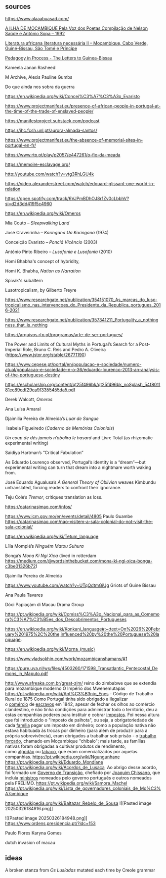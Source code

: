 
## sources

https://www.alaaabuasad.com/

[A ILHA DE MOÇAMBIQUE Pela Voz dos Poetas Compilação de Nelson Saúde e António Sopa – 1992](https://livrariaultramarina.pt/shop/a-ilha-de-mocambique-pela-voz-dos-poetas-compilacao-de-nelson-saude-e-antonio-sopa-1992-2/)

[Literatura africana literatura necessária II – Moçambique, Cabo Verde, Guiné-Bissau, São Tomé e Príncipe](https://leituria.com/pt/os-livros/estudos-literarios/literatura-africana-literatura-necessaria-ii-mocambique-cabo-verde-guine-bissau-sao-tome-e-principe)

[Pedagogy in Process - The Letters to Guinea-Bissau](https://www.bloomsbury.com/uk/pedagogy-in-process-9781350190290/)

Kameela Janan Rasheed

M Archive, Alexis Pauline Gumbs

Do que ainda nos sobra da guerra

https://en.wikipedia.org/wiki/Concei%C3%A7%C3%A3o_Evaristo

https://www.projectmanifest.eu/presence-of-african-people-in-portugal-at-the-time-of-the-trade-of-enslaved-people/

https://manifestproject.substack.com/podcast

https://ihc.fcsh.unl.pt/aurora-almada-santos/

https://www.projectmanifest.eu/the-absence-of-memorial-sites-in-portugal-en-fr/

https://www.rtp.pt/play/p2057/e447261/o-fio-da-meada

https://memoire-esclavage.org/

http://youtube.com/watch?v=vtg3RhLGU4k

https://video.alexanderstreet.com/watch/edouard-glissant-one-world-in-relation

https://open.spotify.com/track/6VJPmBDhOJ8r1Zv0cLbbhV?si=d2d3dd419f5c4960

https://en.wikipedia.org/wiki/Omeros

Mia Couto – _Sleepwalking Land_

José Craveirinha – _Karingana Ua Karingana_ (1974)

Conceição Evaristo – _Ponciá Vicêncio_ (2003)

António Pinto Ribeiro – _Lusofonia e Lusofonia_ (2010)

Homi Bhabha's concept of hybridity, 

Homi K. Bhabha, _Nation as Narration_

Spivak's subaltern

Lusotropicalism, by Gilberto Freyre

https://www.researchgate.net/publication/354151070_As_marcas_do_luso-tropicalismo_nas_intervencoes_do_Presidente_da_Republica_portugues_2016-2021

https://www.researchgate.net/publication/357341211_Portugality_a_nothingness_that_is_nothing

https://arquivos.rtp.pt/programas/arte-de-ser-portugues/

The Power and Limits of Cultural Myths in Portugal’s Search for a Post-Imperial Role, Bruno C. Reis and Pedro A. Oliveira (https://www.jstor.org/stable/26771190)

https://www.cepese.pt/portal/en/populacao-e-sociedade/numero-atual/populacao-e-sociedade-n-o-36/eduardo-lourenco-2013-an-analysis-of-the-portuguese-destiny

https://escholarship.org/content/qt25f496bk/qt25f496bk_noSplash_54f801181cc89cdf29ca9f3355455da5.pdf

Derek Walcott, _Omeros_

Ana Luísa Amaral

Djaimilia Pereira de Almeida’s _Luar de Sangue_

 Isabela Figueiredo (_Caderno de Memórias Coloniais_)

_Un coup de dés jamais n’abolira le hasard_ and Livre Total (as rhizomatic experimental writing)

Saidiya Hartman’s “Critical Fabulation”

As Eduardo Lourenço observed, Portugal’s identity is a “dream”—but experimental writing can turn that dream into a nightmare worth waking from.

José Eduardo Agualusa’s _A General Theory of Oblivion_ weaves Kimbundu untranslated, forcing readers to confront their ignorance.

Teju Cole’s _Tremor_, critiques translation as loss.

https://catarinasimao.com/infos/

https://www.icm.gov.mo/en/events/detail/4805
Paulo Guambe
https://catarinasimao.com/nao-visitem-a-sala-colonial-do-not-visit-the-sala-colonial/

https://en.wikipedia.org/wiki/Tetum_language

Lília Momplé’s _Ninguém Matou Suhura_

Bonga’s _Mona Ki Ngi Xica_ (lived in rotterdam https://medium.com/@wordsinthebucket.com/mona-ki-ngi-xica-bonga-c3be01326b72)

Djaimilia Pereira de Almeida

https://www.youtube.com/watch?v=UTqQdtmGiUg Griots of Guine Bissau

Ana Paula Tavares

Dóci Papiaçám di Macau Drama Group

https://pt.wikipedia.org/wiki/Comiss%C3%A3o_Nacional_para_as_Comemora%C3%A7%C3%B5es_dos_Descobrimentos_Portugueses

https://en.wikipedia.org/wiki/Konkani_language#:~:text=On%2026%20February%201975%2C%20the,influenced%20by%20the%20Portuguese%20language.

https://en.wikipedia.org/wiki/Morna_(music)

https://www.vladsokhin.com/work/mozambicanshamans/#1

https://pure.uva.nl/ws/files/4503260/171598_Transatlantic_Pentecostal_Demons_in_Maputo.pdf

http://www.afreaka.com.br/great-zim/ reino do zimbabwe que se extendia para mozambique moderno
O Império dos Mwenemutapas
https://pt.wikipedia.org/wiki/Ant%C3%B3nio_Enes - Código de Trabalho Rural de 1875
Como Portugal tinha sido obrigado a ilegalizar o [comércio](https://pt.wikipedia.org/wiki/Com%C3%A9rcio "Comércio") de [escravos](https://pt.wikipedia.org/wiki/Escravo "Escravo") em 1842, apesar de fechar os olhos ao comércio clandestino, e não tinha condições para administrar todo o território, deu a estas companhias poderes para instituir e cobrar [impostos](https://pt.wikipedia.org/wiki/Imposto "Imposto"). Foi nessa altura que foi introduzido o "imposto de palhota", ou seja, a obrigatoriedade de cada [família](https://pt.wikipedia.org/wiki/Fam%C3%ADlia "Família") pagar um imposto em dinheiro; como a população nativa não estava habituada às trocas por dinheiro (para além de produzir para a própria sobrevivência), eram obrigados a trabalhar sob prisão - o [trabalho forçado](https://pt.wikipedia.org/wiki/Trabalho_for%C3%A7ado "Trabalho forçado"), chamado em Moçambique "chibalo"; mais tarde, as famílias nativas foram obrigadas a cultivar produtos de rendimento, como [algodão](https://pt.wikipedia.org/wiki/Algod%C3%A3o "Algodão") ou [tabaco](https://pt.wikipedia.org/wiki/Tabaco "Tabaco"), que eram comercializados por aquelas companhias.
https://pt.wikipedia.org/wiki/Ngungunhane
https://pt.wikipedia.org/wiki/Eduardo_Mondlane
https://pt.wikipedia.org/wiki/Acordos_de_Lusaca  Ao abrigo desse acordo, foi formado um [Governo de Transição](https://pt.wikipedia.org/wiki/Governo_de_Transi%C3%A7%C3%A3o "Governo de Transição"), chefiado por [Joaquim Chissano](https://pt.wikipedia.org/wiki/Joaquim_Chissano "Joaquim Chissano"), que incluía [ministros](https://pt.wikipedia.org/w/index.php?title=Ministro_\(pol%C3%ADtica\)&action=edit&redlink=1 "Ministro (política) (página não existe)") nomeados pelo governo português e outros nomeados pela FRELIMO.
https://pt.wikipedia.org/wiki/Samora_Machel
https://pt.wikipedia.org/wiki/Lista_de_governadores_coloniais_de_Mo%C3%A7ambique

https://pt.wikipedia.org/wiki/Baltazar_Rebelo_de_Sousa
![[Pasted image 20250326184916.png]]

![[Pasted image 20250326184948.png]]
https://www.ordens.presidencia.pt/?idc=153

Paulo Flores
Karyna Gomes

dutch invasion of macau
## ideas

A broken stanza from _Os Lusíadas_ mutated each time by Creole grammar
